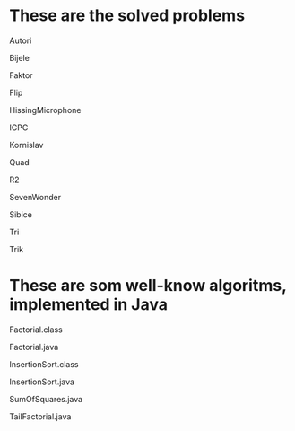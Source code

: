 <h1>These are the solved problems</h1>

Autori

Bijele

Faktor

Flip

HissingMicrophone

ICPC

Kornislav

Quad

R2

SevenWonder

Sibice

Tri

Trik


<h1>These are som well-know algoritms, implemented in Java</h1>

Factorial.class

Factorial.java

InsertionSort.class

InsertionSort.java

SumOfSquares.java

TailFactorial.java

